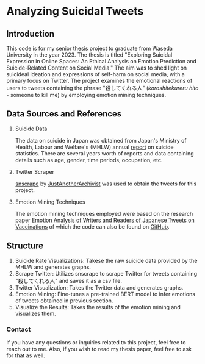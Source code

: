 # Analyzing Suicidal Tweets 

## Introduction
This code is for my senior thesis project to graduate from Waseda University in the year 2023. The thesis is titled "Exploring Suicidal Expression in Online Spaces: An Ethical Analysis on Emotion Prediction and Suicide-Related Content on Social Media." The aim was to shed light on suicideal ideation and expressions of self-harm on social media, with a primary focus on Twitter. The project examines the emotional reactions of users to tweets containing the phrase "殺してくれる人" (*koroshitekureru hito* - someone to kill me) by employing emotion mining techniques. 

## Data Sources and References
1. Suicide Data

   The data on suicide in Japan was obtained from Japan's Ministry of Health, Labour and Welfare's (MHLW) annual [report](https://www.mhlw.go.jp/stf/seisakunitsuite/bunya/hukushi_kaigo/seikatsuhogo/jisatsu/jisatsu_year.html) on suicide statistics. There are several years worth of reports and data containing details such as age, gender, time periods, occupation, etc.

3. Twitter Scraper

   [snscrape](https://github.com/JustAnotherArchivist/snscrape) by [JustAnotherArchivist](https://github.com/JustAnotherArchivist) was used to obtain the tweets for this project.

5. Emotion Mining Techniques

   The emotion mining techniques employed were based on the research paper [Emotion Analysis of Writers and Readers of Japanese Tweets on Vaccinations](https://aclanthology.org/2022.wassa-1.10/) of which the code can also be found on [GitHub](https://github.com/Ramos-Ramos/BERT-Japan-vaccination/blob/main/README.md).

## Structure

1. Suicide Rate Visualizations: Takese the raw suicide data provided by the MHLW and generates graphs.
2. Scrape Twitter: Utilizes snscrape to scrape Twitter for tweets containing "殺してくれる人" and saves it as a csv file.
3. Twitter Visualization: Takes the Twitter data and generates graphs.
4. Emotion Mining: Fine-tunes a pre-trained BERT model to infer emotions of tweets obtained in previous section.
5. Visualize the Results: Takes the results of the emotion mining and visualizes them.

### Contact
If you have any questions or inquiries related to this project, feel free to reach out to me. 
Also, if you wish to read my thesis paper, feel free to ask for that as well. 
